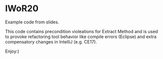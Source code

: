 # IWoR20
Example code from slides. 

This code contains precondition violeations for Extract Method and is used to provoke refactoring tool behavior like compile errors (Eclipse) and extra compensatory changes in IntelliJ (e.g. CE17). 

Enjoy:) 
